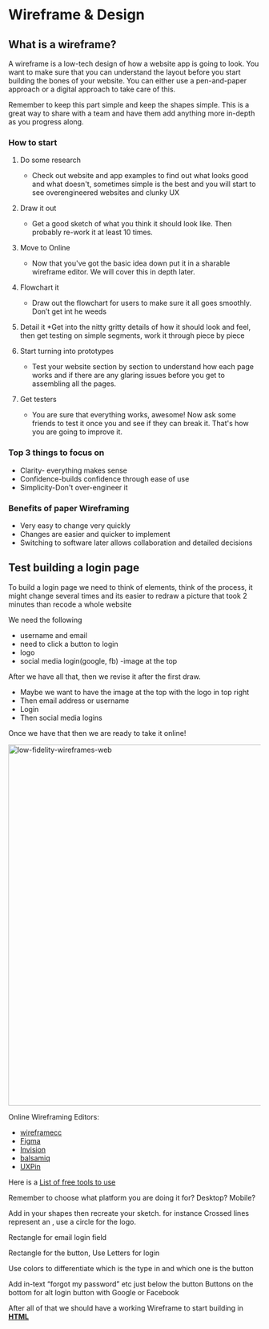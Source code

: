 # Wireframe & Design

## What is a wireframe?

A wireframe is a low-tech design of how a website app is going to look. You want to make sure that you can understand the layout before you start building the bones of your website. You can either use a pen-and-paper approach or a digital approach to take care of this.

 Remember to keep this part simple and keep the shapes simple. This is a great way to share with a team and have them add anything more in-depth as you progress along.

### How to start

1. Do some research
   * Check out website and app examples to find out what looks good and what doesn't, sometimes simple is the best and you will start to see overengineered websites and clunky UX

2. Draw it out
   * Get a good sketch of what you think it should look like. Then probably re-work it at least 10 times.

3. Move to Online
   * Now that you've got the basic idea down put it in a sharable wireframe editor. We will cover this in depth later.

4. Flowchart it
   * Draw out the flowchart for users to make sure it all goes smoothly. Don’t get int he weeds

5. Detail it
   *Get into the nitty gritty details of how it should look and feel, then get testing on simple segments, work it through piece by piece

6. Start turning into prototypes
   * Test your website section by section to understand how each page works and if there are any glaring issues before you get to assembling all the pages.

7. Get testers
   * You are sure that everything works, awesome! Now ask some friends to test it once you and see if they can break it. That's how you are going to improve it.

### Top 3 things to focus on

* Clarity- everything makes sense
* Confidence-builds confidence through ease of use
* Simplicity-Don't over-engineer it

### Benefits of paper Wireframing

* Very easy to change very quickly
* Changes are easier and quicker to implement
* Switching to software later allows collaboration and detailed decisions

## Test building a login page

To build a login page we need to think of elements, think of the process, it might change several times and its easier to redraw a picture that took 2 minutes than recode a whole website

We need the following

* username and email
* need to click a button to login
* logo
* social media login(google, fb)
-image at the top

After we have all that, then we revise it after the first draw.

* Maybe we want to have the image at the top with the logo in top right
* Then email address or username
* Login
* Then social media logins

Once we have that then we are ready to take it online!

<img width="720" alt="low-fidelity-wireframes-web" src="https://user-images.githubusercontent.com/21025934/193368336-8d5ea9af-0d37-426b-b904-97d2b7376204.png">


Online Wireframing Editors:

* [wireframecc](https://wireframe.cc/)
* [Figma](https://www.figma.com/)
* [Invision](https://www.invisionapp.com/)
* [balsamiq](https://balsamiq.com/)
* [UXPin](https://www.uxpin.com/)

Here is a [List of free tools to use](https://careerfoundry.com/en/blog/ux-design/free-wireframing-tools/)

Remember to choose what platform you are doing it for? Desktop? Mobile?

Add in your shapes then recreate your sketch. for instance Crossed lines represent an , use a circle for the logo.

Rectangle for email login field

Rectangle for the button, Use Letters for login

Use colors to differentiate which is the type in and which one is the button

Add in-text “forgot my password” etc just below the button
Buttons on the bottom for alt login button with Google or Facebook

After all of that we should have a working Wireframe to start building in **[HTML](html.md)**


